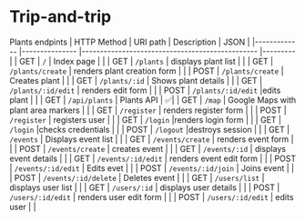 # Trip-and-trip
Plants endpints
| HTTP Method 	| URI path      	| Description                                    	| JSON 	|
|-------------	|---------------	|------------------------------------------------	|---------	|
| GET         	| `/`             	| Index page          	| |
| GET         	| `/plants` 	| displays plant list 	| |
| GET         	| `/plants/create` 	| renders plant creation form 	| |
| POST         	| `/plants/create` 	| Creates plant 	| |
| GET         	| `/plants/:id` 	| Shows plant details	| |
| GET         	| `/plants/:id/edit` 	| renders edit form 	| |
| POST         	| `/plants/:id/edit` 	|edits plant 	| |
| GET         	| `/api/plants` 	| Plants API 	|  ✅|
| GET         	| `/map` 	| Google Maps with plant area markers 	| |
| GET         	| `/register` 	| renders register form 	| |
| POST         	| `/register` 	| registers user 	| |
| GET         	| `/login` 	|renders login form 	| |
| GET         	| `/login` 	|checks credentials	| |
| POST         	| `/logout` 	|destroys session	| |
| GET         	| `/events` 	| Displays event list 	| |
| GET         	| `/events/create` 	| renders event form 	| |
| POST         	| `/events/create` 	| creates event 	| |
| GET         	| `/events/:id` 	| displays event details 	| |
| GET         	| `/events/:id/edit` 	| renders event edit form 	| |
| POST         	| `/events/:id/edit` 	| Edits evet	| |
| POST         	| `/events/:id/join` 	| Joins event 	| |
| POST         	| `/events/:id/delete` 	| Deletes event 	| |
| GET         	| `/users/list` 	| displays user list 	| |
| GET         	| `/users/:id` 	| displays user details	| |
| POST         	| `/users/:id/edit` 	| renders user edit form 	| |
| POST         	| `/users/:id/edit` 	| edits user 	| |
